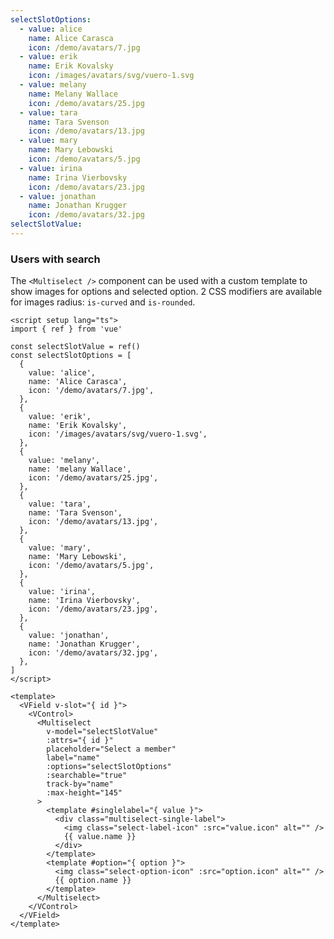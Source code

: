 ```yaml
---
selectSlotOptions:
  - value: alice
    name: Alice Carasca
    icon: /demo/avatars/7.jpg
  - value: erik
    name: Erik Kovalsky
    icon: /images/avatars/svg/vuero-1.svg
  - value: melany
    name: Melany Wallace
    icon: /demo/avatars/25.jpg
  - value: tara
    name: Tara Svenson
    icon: /demo/avatars/13.jpg
  - value: mary
    name: Mary Lebowski
    icon: /demo/avatars/5.jpg
  - value: irina
    name: Irina Vierbovsky
    icon: /demo/avatars/23.jpg
  - value: jonathan
    name: Jonathan Krugger
    icon: /demo/avatars/32.jpg
selectSlotValue:
---
```


### Users with search

The `<Multiselect />` component can be used with a custom template to show
images for options and selected option. 2 CSS modifiers are available for
images radius: `is-curved` and `is-rounded`.

<!--code-->

```vue
<script setup lang="ts">
import { ref } from 'vue'

const selectSlotValue = ref()
const selectSlotOptions = [
  {
    value: 'alice',
    name: 'Alice Carasca',
    icon: '/demo/avatars/7.jpg',
  },
  {
    value: 'erik',
    name: 'Erik Kovalsky',
    icon: '/images/avatars/svg/vuero-1.svg',
  },
  {
    value: 'melany',
    name: 'melany Wallace',
    icon: '/demo/avatars/25.jpg',
  },
  {
    value: 'tara',
    name: 'Tara Svenson',
    icon: '/demo/avatars/13.jpg',
  },
  {
    value: 'mary',
    name: 'Mary Lebowski',
    icon: '/demo/avatars/5.jpg',
  },
  {
    value: 'irina',
    name: 'Irina Vierbovsky',
    icon: '/demo/avatars/23.jpg',
  },
  {
    value: 'jonathan',
    name: 'Jonathan Krugger',
    icon: '/demo/avatars/32.jpg',
  },
]
</script>

<template>
  <VField v-slot="{ id }">
    <VControl>
      <Multiselect
        v-model="selectSlotValue"
        :attrs="{ id }"
        placeholder="Select a member"
        label="name"
        :options="selectSlotOptions"
        :searchable="true"
        track-by="name"
        :max-height="145"
      >
        <template #singlelabel="{ value }">
          <div class="multiselect-single-label">
            <img class="select-label-icon" :src="value.icon" alt="" />
            {{ value.name }}
          </div>
        </template>
        <template #option="{ option }">
          <img class="select-option-icon" :src="option.icon" alt="" />
          {{ option.name }}
        </template>
      </Multiselect>
    </VControl>
  </VField>
</template>
```

<!--/code-->

<!--example-->

<div class="columns">
  <div class="column is-4">
    <VField v-slot="{ id }" class="is-image-select">
      <VControl>
        <Multiselect
          :attrs="{ id }"
          v-model="frontmatter.selectSlotValue"
          placeholder="Select a member"
          label="name"
          :options="frontmatter.selectSlotOptions"
          :searchable="true"
          trackBy="name"
          :maxHeight="145"
        >
          <template v-slot:singlelabel="{ value }">
            <div class="multiselect-single-label">
              <img class="select-label-icon" :src="value.icon" /> 
              <span class="select-label-text">
                {{ value.name }}
              </span>
            </div>
          </template>
          <template v-slot:option="{ option }">
            <img class="select-option-icon" :src="option.icon" /> 
            <span class="select-option-text">
              {{ option.name }}
            </span>  
          </template>
        </Multiselect>
      </VControl>
    </VField>
  </div>
  <div class="column is-4">
    <VField v-slot="{ id }" class="is-image-select is-curved-select">
      <VControl>
        <Multiselect
          :attrs="{ id }"
          v-model="frontmatter.selectSlotValue"
          placeholder="Select a member"
          label="name"
          :options="frontmatter.selectSlotOptions"
          :searchable="true"
          trackBy="name"
          :maxHeight="145"
        >
          <template v-slot:singlelabel="{ value }">
            <div class="multiselect-single-label">
              <img class="select-label-icon is-curved" :src="value.icon" /> 
              <span class="select-label-text">
                {{ value.name }}
              </span>
            </div>
          </template>
          <template v-slot:option="{ option }">
            <img class="select-option-icon is-curved" :src="option.icon" /> 
            <span class="select-option-text">
              {{ option.name }}
            </span>  
          </template>
        </Multiselect>
      </VControl>
    </VField>
  </div>
  <div class="column is-4">
    <VField v-slot="{ id }" class="is-image-select is-rounded-select">
      <VControl>
        <Multiselect
          :attrs="{ id }"
          v-model="frontmatter.selectSlotValue"
          placeholder="Select a member"
          label="name"
          :options="frontmatter.selectSlotOptions"
          :searchable="true"
          trackBy="name"
          :maxHeight="145"
        >
          <template v-slot:singlelabel="{ value }">
            <div class="multiselect-single-label">
              <img class="select-label-icon is-rounded" :src="value.icon" />
              <span class="select-label-text">
                {{ value.name }}
              </span>
            </div>
          </template>
          <template v-slot:option="{ option }">
            <img class="select-option-icon is-rounded" :src="option.icon" />
            <span class="select-option-text">
              {{ option.name }}
            </span>  
          </template>
        </Multiselect>
      </VControl>
    </VField>
  </div>
</div>

<!--/example-->
